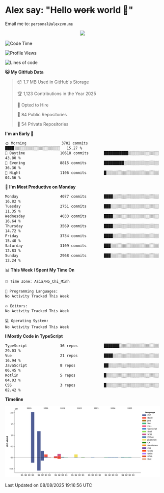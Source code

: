 # Alex say: "Hello ~~work~~ world 🐾"
Email me to: `personal@alexzvn.me`


<p align=center>
  <a href="https://skillicons.dev">
    <img src="https://skillicons.dev/icons?i=ts,js,php,nodejs,bun,vue,nuxt,react,svelte,tauri,laravel,rust,mongodb,docker,electron,redis,rabbitmq,tailwind,git,cloudflare,elysia,mysql,nginx,rollupjs,sentry,ubuntu,yarn,html,css,vite" />
  </a>
</p>

<!--START_SECTION:waka-->
![Code Time](http://img.shields.io/badge/Code%20Time-1%2C066%20hrs%2055%20mins-blue)

![Profile Views](http://img.shields.io/badge/Profile%20Views-0-blue)

![Lines of code](https://img.shields.io/badge/From%20Hello%20World%20I%27ve%20Written-40.8%20million%20lines%20of%20code-blue)

**🐱 My GitHub Data** 

> 📦 1.7 MB Used in GitHub's Storage 
 > 
> 🏆 1,123 Contributions in the Year 2025
 > 
> 💼 Opted to Hire
 > 
> 📜 84 Public Repositories 
 > 
> 🔑 54 Private Repositories 
 > 
**I'm an Early 🐤** 

```text
🌞 Morning                3702 commits        ████░░░░░░░░░░░░░░░░░░░░░   15.27 % 
🌆 Daytime                10618 commits       ███████████░░░░░░░░░░░░░░   43.80 % 
🌃 Evening                8815 commits        █████████░░░░░░░░░░░░░░░░   36.36 % 
🌙 Night                  1106 commits        █░░░░░░░░░░░░░░░░░░░░░░░░   04.56 % 
```
📅 **I'm Most Productive on Monday** 

```text
Monday                   4077 commits        ████░░░░░░░░░░░░░░░░░░░░░   16.82 % 
Tuesday                  2751 commits        ███░░░░░░░░░░░░░░░░░░░░░░   11.35 % 
Wednesday                4033 commits        ████░░░░░░░░░░░░░░░░░░░░░   16.64 % 
Thursday                 3569 commits        ████░░░░░░░░░░░░░░░░░░░░░   14.72 % 
Friday                   3734 commits        ████░░░░░░░░░░░░░░░░░░░░░   15.40 % 
Saturday                 3109 commits        ███░░░░░░░░░░░░░░░░░░░░░░   12.83 % 
Sunday                   2968 commits        ███░░░░░░░░░░░░░░░░░░░░░░   12.24 % 
```


📊 **This Week I Spent My Time On** 

```text
🕑︎ Time Zone: Asia/Ho_Chi_Minh

💬 Programming Languages: 
No Activity Tracked This Week

🔥 Editors: 
No Activity Tracked This Week

💻 Operating System: 
No Activity Tracked This Week
```

**I Mostly Code in TypeScript** 

```text
TypeScript               36 repos            ███████░░░░░░░░░░░░░░░░░░   29.03 % 
Vue                      21 repos            ████░░░░░░░░░░░░░░░░░░░░░   16.94 % 
JavaScript               8 repos             ██░░░░░░░░░░░░░░░░░░░░░░░   06.45 % 
Kotlin                   5 repos             █░░░░░░░░░░░░░░░░░░░░░░░░   04.03 % 
CSS                      3 repos             █░░░░░░░░░░░░░░░░░░░░░░░░   02.42 % 
```



**Timeline**

![Lines of Code chart](https://raw.githubusercontent.com/alexzvn/alexzvn/main/assets/bar_graph.png)


 Last Updated on 08/08/2025 19:16:56 UTC
<!--END_SECTION:waka-->
